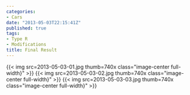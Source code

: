 ```yaml
---
categories:
- Cars
date: "2013-05-03T22:15:41Z"
published: true
tags:
- Type R
- Modifications
title: Final Result
---
```


{{< img src=2013-05-03-01.jpg thumb=740x class="image-center full-width}" >}}
{{< img src=2013-05-03-02.jpg thumb=740x class="image-center full-width}" >}}
{{< img src=2013-05-03-03.jpg thumb=740x class="image-center full-width}" >}}
